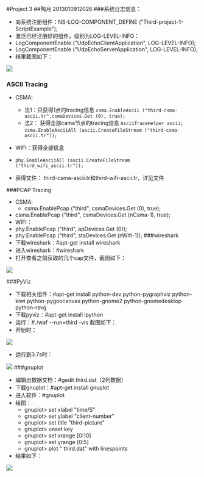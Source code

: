 #Project 3
##陶月 2013010912026
###系统日志信息：
 *  向系统注册组件：NS-LOG-COMPONENT_DEFINE ("Third-project-1-ScriptExample");
 *  激活已经注册好的组件，级别为LOG-LEVEL-INFO：   
   *  LogComponentEnable ("UdpEchoClientApplication", LOG-LEVEL-INFO);
   *   LogComponentEnable ("UdpEchoServerApplication", LOG-LEVEL-INFO);
*  结果截图如下：
 
![](http://ww2.sinaimg.cn/mw690/005Cglysgw1f5gms6fmpuj30ig0apgsz.jpg)

### ASCII Tracing
* CSMA:
  * 法1：只获得1点的tracing信息
  `csma.EnableAscii ("third-csma-ascii.tr",csmaDevices.Get (0), true);`
  * 法2： 获得全部cama节点的tracing信息
  `AsciiTraceHelper ascii;`
  `csma.EnableAsciiAll (ascii.CreateFileStream ("third-csma-ascii.tr"));`

*  WIFI：获得全部信息
  *   `phy.EnableAsciiAll (ascii.CreateFileStream ("third_wifi_ascii.tr"));`
*  获得文件：  third-csma-ascii.tr和third-wifi-ascii.tr，详见文件

###PCAP Tracing
* CSMA:
  * csma.EnablePcap ("third", csmaDevices.Get (0), true);
 *  csma.EnablePcap ("third", csmaDevices.Get (nCsma-1), true);
* WIFI：
 *  phy.EnablePcap ("third", apDevices.Get (0));
 *  phy.EnablePcap ("third", staDevices.Get (nWifi-1));
###wireshark
* 下载wireshark：#apt-get install wireshark
* 进入wireshark：#wireshark
* 打开查看之前获取的几个cap文件，截图如下：

![](http://ww2.sinaimg.cn/mw1024/005Cglysgw1f5fvd9eagjj30xd0elqef.jpg)

###PyViz
* 下载相关组件：#apt-get install python-dev python-pygraphviz python-kiwi python-pygoocanvas python-gnome2 python-gnomedesktop python-rsvg 
* 下载pyviz：#apt-get install ipython
* 运行：#./waf --run=third -vis 截图如下：
* 开始时：

![](http://ww1.sinaimg.cn/mw690/005Cglysgw1f5gmsirpm5j30zz0evdno.jpg)

* 运行到3.7s时：

![](http://ww3.sinaimg.cn/mw690/005Cglysgw1f5gmyq0f0sj30zw0e8n68.jpg)
###gnuplot
* 编辑出数据文档：#gedit third.dat（2列数据）
* 下载gnuplot：#apt-get install gnuplot
* 进入软件：#gnuplot
* 绘图：
  * gnuplot> set xlabel "time/S"
  * gnuplot> set ylabel "client-number"
  * gnuplot> set title "third-picture"
  * gnuplot> unset key
  * gnuplot> set xrange [0:10]
  * gnuplot> set yrange [0:5]
  * gnuplot> plot " third.dat" with linespoints
* 结果如下：

![](http://ww2.sinaimg.cn/mw1024/005Cglysgw1f5fvcpzvgrj30sf0cb0xd.jpg)
